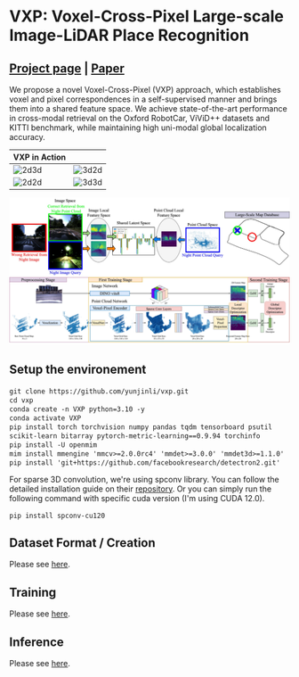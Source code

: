 # VXP: Voxel-Cross-Pixel Large-scale Image-LiDAR Place Recognition

## [Project page](https://yunjinli.github.io/projects-vxp/) | [Paper]()

We propose a novel Voxel-Cross-Pixel (VXP) approach, which establishes voxel and pixel correspondences in a self-supervised manner and brings them into a shared feature space. We achieve state-of-the-art performance in cross-modal retrieval on the Oxford RobotCar, ViViD++ datasets and KITTI benchmark, while maintaining high uni-modal global localization accuracy.

| VXP in Action                                 |                                               |
| --------------------------------------------- | --------------------------------------------- |
| ![2d3d](/assets/day1_evening_video_2D-3D.gif) | ![3d2d](/assets/day1_evening_video_3D-2D.gif) |
| ![2d2d](/assets/day1_evening_video_2D-2D.gif) | ![3d3d](/assets/day1_evening_video_3D-3D.gif) |

![teaser](assets/teaser_figure.jpg)
![pipeline](assets/pipeline.jpg)

## Setup the environement

```
git clone https://github.com/yunjinli/vxp.git
cd vxp
conda create -n VXP python=3.10 -y
conda activate VXP
pip install torch torchvision numpy pandas tqdm tensorboard psutil scikit-learn bitarray pytorch-metric-learning==0.9.94 torchinfo
pip install -U openmim
mim install mmengine 'mmcv>=2.0.0rc4' 'mmdet>=3.0.0' 'mmdet3d>=1.1.0'
pip install 'git+https://github.com/facebookresearch/detectron2.git'
```

For sparse 3D convolution, we're using spconv library. You can follow the detailed installation guide on their [repository](https://github.com/traveller59/spconv). Or you can simply run the following command with specific cuda version (I'm using CUDA 12.0).

```
pip install spconv-cu120
```

## Dataset Format / Creation

Please see [here](./docs/dataset_format.md).

## Training

Please see [here](./docs/training.md).

## Inference

Please see [here](./docs/inference.md).
